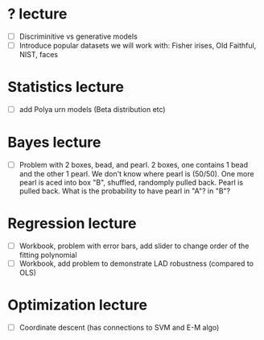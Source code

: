 # ? lecture
- [ ] Discriminitive vs generative models
- [ ] Introduce popular datasets we will work with: Fisher irises, Old Faithful, NIST, faces

# Statistics lecture
- [ ] add Polya  urn models (Beta distribution etc)

# Bayes lecture
- [ ] Problem with 2 boxes, bead, and pearl. 2 boxes, one contains 1 bead and the other 1 pearl. We don't know where pearl is (50/50). One more pearl is aced into box "B", shuffled, randomply pulled back. Pearl is pulled back. What is the probability to have pearl in "A"? in "B"?

# Regression lecture
- [ ] Workbook, problem with error bars, add slider to change order of the fitting polynomial
- [ ] Workbook, add problem to demonstrate LAD robustness (compared to OLS)

# Optimization lecture
- [ ] Coordinate descent (has connections to SVM and E-M algo)
